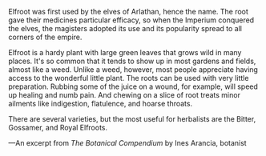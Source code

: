 Elfroot was first used by the elves of Arlathan, hence the name. The root gave their medicines particular efficacy, so when the Imperium conquered the elves, the magisters adopted its use and its popularity spread to all corners of the empire.

Elfroot is a hardy plant with large green leaves that grows wild in many places. It's so common that it tends to show up in most gardens and fields, almost like a weed. Unlike a weed, however, most people appreciate having access to the wonderful little plant. The roots can be used with very little preparation. Rubbing some of the juice on a wound, for example, will speed up healing and numb pain. And chewing on a slice of root treats minor ailments like indigestion, flatulence, and hoarse throats.

There are several varieties, but the most useful for herbalists are the Bitter, Gossamer, and Royal Elfroots.

—An excerpt from <i> The Botanical Compendium </i> by Ines Arancia, botanist
